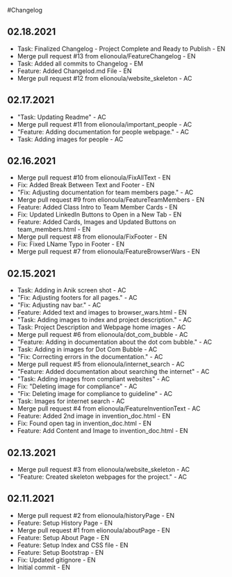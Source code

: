 #Changelog

## 02.18.2021
- Task: Finalized Changelog - Project Complete and Ready to Publish - EN
- Merge pull request #13 from elionoula/FeatureChangelog - EN
- Task: Added all commits to Changelog - EM
- Feature: Added Changelod.md File - EN
- Merge pull request #12 from elionoula/website_skeleton - AC

## 02.17.2021
- "Task: Updating Readme" - AC
- Merge pull request #11 from elionoula/important_people - AC
- "Feature: Adding documentation for people webpage." - AC
- Task: Adding images for people - AC
  
## 02.16.2021
- Merge pull request #10 from elionoula/FixAllText - EN
- Fix: Added Break Between Text and Footer - EN
- "Fix: Adjusting documentation for team members page." - AC
- Merge pull request #9 from elionoula/FeatureTeamMembers - EN
- Feature: Added Class Intro to Team Member Cards - EN
- Fix: Updated LinkedIn Buttons to Open in a New Tab - EN
- Feature: Added Cards, Images and Updated Buttons on team_members.html - EN
- Merge pull request #8 from elionoula/FixFooter - EN
- Fix: Fixed LName Typo in Footer - EN
- Merge pull request #7 from elionoula/FeatureBrowserWars - EN
  
## 02.15.2021
- Task: Adding in Anik screen shot - AC
- "Fix: Adjusting footers for all pages." - AC
- "Fix: Adjusting nav bar." - AC
- Feature: Added text and images to browser_wars.html - EN
- "Task: Adding images to index and project description." - AC
- Task: Project Description and Webpage home images - AC
- Merge pull request #6 from elionoula/dot_com_bubble - AC
- "Feature: Adding in documentation about the dot com bubble." - AC
- Task: Adding in images for Dot Com Bubble - AC
- "Fix: Correcting errors in the documentation." - AC
- Merge pull request #5 from elionoula/internet_search - AC
- "Feature: Added documentation about searching the internet" - AC
- "Task: Adding images from compliant websites" - AC
- Fix: "Deleting image for compliance" - AC
- "Fix: Deleting image for compliance to guideline" - AC
- Task: Images for internet search - AC
- Merge pull request #4 from elionoula/FeatureInventionText - AC
- Feature: Added 2nd image in invention_doc.html - EN
- Fix: Found open tag in invention_doc.html - EN
- Feature: Add Content and Image to invention_doc.html - EN
  
## 02.13.2021
- Merge pull request #3 from elionoula/website_skeleton - AC
- "Feature: Created skeleton webpages for the project." - AC
  
## 02.11.2021
- Merge pull request #2 from elionoula/historyPage - EN
- Feature: Setup History Page - EN
- Merge pull request #1 from elionoula/aboutPage - EN
- Feature: Setup About Page - EN
- Feature: Setup Index and CSS file - EN
- Feature: Setup Bootstrap - EN
- Fix: Updated gitignore - EN
- Initial commit - EN
